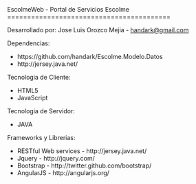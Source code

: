 <link href="http://ajax.googleapis.com/ajax/libs/jqueryui/1.8.23/themes/smoothness/jquery-ui.css" rel="stylesheet">
EscolmeWeb - Portal de Servicios Escolme
=========================================

Desarrollado por: Jose Luis Orozco Mejia - <a href="mailto:handark@gmail.com" >handark@gmail.com</a>

Dependencias: 
  <ul>
    <li>https://github.com/handark/Escolme.Modelo.Datos</li>
    <li>http://jersey.java.net/</li>
  </ul>

Tecnologia de Cliente:
  <ul>
    <li>HTML5</li>
    <li>JavaScript</li>
  </ul>
  
Tecnologia de Servidor:
  <ul><li>JAVA</li></ul>    

Frameworks y Librerias:
  <ul> 
    <li>RESTful Web services - http://jersey.java.net/</li>
    <li>Jquery - http://jquery.com/</li>
    <li>Bootstrap - http://twitter.github.com/bootstrap/</li>
    <li>AngularJS - http://angularjs.org/</li>
  </ul>   

  <script src="//ajax.googleapis.com/ajax/libs/jquery/1.8.2/jquery.min.js"></script>
  <script src="//ajax.googleapis.com/ajax/libs/jqueryui/1.8.23/jquery-ui.min.js"></script>





